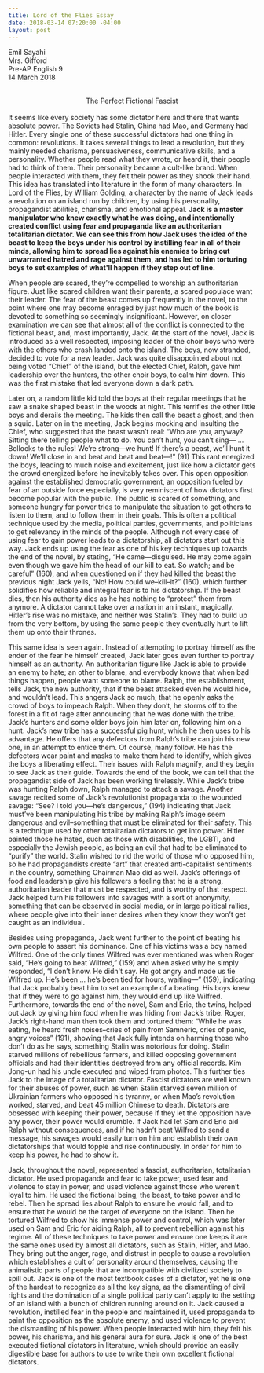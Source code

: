 ```yaml
---
title: Lord of the Flies Essay
date: 2018-03-14 07:20:00 -04:00
layout: post
---
```


Emil Sayahi
<br>
Mrs. Gifford
<br>
Pre-AP English 9
<br>
14 March 2018
<br>
<br>
<center>The Perfect Fictional Fascist</center>
<br>
   It seems like every society has some dictator here and there that wants absolute power. The Soviets had Stalin, China had Mao, and Germany had Hitler. Every single one of these successful dictators had one thing in common: revolutions. It takes several things to lead a revolution, but they mainly needed charisma, persuasiveness, communicative skills, and a personality. Whether people read what they wrote, or heard it, their people had to think of them. Their personality became a cult-like brand. When people interacted with them, they felt their power as they shook their hand. This idea has translated into literature in the form of many characters. In Lord of the Flies, by William Golding, a character by the name of Jack leads a revolution on an island run by children, by using his personality, propagandist abilities, charisma, and emotional appeal. <b>Jack is a master manipulator who knew exactly what he was doing, and intentionally created conflict using fear and propaganda like an authoritarian totalitarian dictator. We can see this from how Jack uses the idea of the beast to keep the boys under his control by instilling fear in all of their minds, allowing him to spread lies against his enemies to bring out unwarranted hatred and rage against them, and has led to him torturing boys to set examples of what'll happen if they step out of line.</b>

   When people are scared, they’re compelled to worship an authoritarian figure. Just like scared children want their parents, a scared populace want their leader. The fear of the beast comes up frequently in the novel, to the point where one may become enraged by just how much of the book is devoted to something so seemingly insignificant. However, on closer examination we can see that almost all of the conflict is connected to the fictional beast, and, most importantly, Jack. At the start of the novel, Jack is introduced as a well respected, imposing leader of the choir boys who were with the others who crash landed onto the island. The boys, now stranded, decided to vote for a new leader. Jack was quite disappointed about not being voted “Chief” of the island, but the elected Chief, Ralph, gave him leadership over the hunters, the other choir boys, to calm him down. This was the first mistake that led everyone down a dark path.

   Later on, a random little kid told the boys at their regular meetings that he saw a snake shaped beast in the woods at night. This terrifies the other little boys and derails the meeting. The kids then call the beast a ghost, and then a squid. Later on in the meeting, Jack begins mocking and insulting the Chief, who suggested that the beast wasn’t real: “Who are you, anyway? Sitting there telling people what to do. You can’t hunt, you can’t sing— … Bollocks to the rules! We’re strong—we hunt! If there’s a beast, we’ll hunt it down! We’ll close in and beat and beat and beat—!” (91) This rant energized the boys, leading to much noise and excitement, just like how a dictator gets the crowd energized before he inevitably takes over. This open opposition against the established democratic government, an opposition fueled by fear of an outside force especially, is very reminiscent of how dictators first become popular with the public. The public is scared of something, and someone hungry for power tries to manipulate the situation to get others to listen to them, and to follow them in their goals. This is often a political technique used by the media, political parties, governments, and politicians to get relevancy in the minds of the people. Although not every case of using fear to gain power leads to a dictatorship, all dictators start out this way. Jack ends up using the fear as one of his key techniques up towards the end of the novel, by stating, “He came—disguised. He may come again even though we gave him the head of our kill to eat. So watch; and be careful” (160), and when questioned on if they had killed the beast the previous night Jack yells, “No! How could we–kill–it?” (160), which further solidifies how reliable and integral fear is to his dictatorship. If the beast dies, then his authority dies as he has nothing to “protect” them from anymore. A dictator cannot take over a nation in an instant, magically. Hitler’s rise was no mistake, and neither was Stalin’s. They had to build up from the very bottom, by using the same people they eventually hurt to lift them up onto their thrones.

   This same idea is seen again. Instead of attempting to portray himself as the ender of the fear he himself created, Jack later goes even further to portray himself as an authority. An authoritarian figure like Jack is able to provide an enemy to hate; an other to blame, and everybody knows that when bad things happen, people want someone to blame. Ralph, the establishment, tells Jack, the new authority, that if the beast attacked even he would hide, and wouldn’t lead. This angers Jack so much, that he openly asks the crowd of boys to impeach Ralph. When they don’t, he storms off to the forest in a fit of rage after announcing that he was done with the tribe. Jack’s hunters and some older boys join him later on, following him on a hunt. Jack’s new tribe has a successful pig hunt, which he then uses to his advantage. He offers that any defectors from Ralph’s tribe can join his new one, in an attempt to entice them. Of course, many follow. He has the defectors wear paint and masks to make them hard to identify, which gives the boys a liberating effect. Their issues with Ralph magnify, and they begin to see Jack as their guide. Towards the end of the book, we can tell that the propagandist side of Jack has been working tirelessly. While Jack’s tribe was hunting Ralph down, Ralph managed to attack a savage. Another savage recited some of Jack’s revolutionist propaganda to the wounded savage: “See? I told you—he’s dangerous,” (194) indicating that Jack must’ve been manipulating his tribe by making Ralph’s image seem dangerous and evil–something that must be eliminated for their safety. This is a technique used by other totalitarian dictators to get into power. Hitler painted those he hated, such as those with disabilities, the LGBTI, and especially the Jewish people, as being an evil that had to be eliminated to “purify” the world. Stalin wished to rid the world of those who opposed him, so he had propagandists create “art” that created anti-capitalist sentiments in the country, something Chairman Mao did as well. Jack’s offerings of food and leadership give his followers a feeling that he is a strong, authoritarian leader that must be respected, and is worthy of that respect. Jack helped turn his followers into savages with a sort of anonymity, something that can be observed in social media, or in large political rallies, where people give into their inner desires when they know they won’t get caught as an individual.

   Besides using propaganda, Jack went further to the point of beating his own people to assert his dominance. One of his victims was a boy named Wilfred. One of the only times Wilfred was ever mentioned was when Roger said, “He’s going to beat Wilfred,” (159) and when asked why he simply responded, “I don’t know. He didn't say. He got angry and made us tie Wilfred up. He’s been … he’s been tied for hours, waiting—” (159), indicating that Jack probably beat him to set an example of a beating. His boys knew that if they were to go against him, they would end up like Wilfred. Furthermore, towards the end of the novel, Sam and Eric, the twins, helped out Jack by giving him food when he was hiding from Jack’s tribe. Roger, Jack’s right-hand man then took them and tortured them: “While he was eating, he heard fresh noises–cries of pain from Samneric, cries of panic, angry voices” (191), showing that Jack fully intends on harming those who don’t do as he says, something Stalin was notorious for doing. Stalin starved millions of rebellious farmers, and killed opposing government officials and had their identities destroyed from any official records. Kim Jong-un had his uncle executed and wiped from photos. This further ties Jack to the image of a totalitarian dictator. Fascist dictators are well known for their abuses of power, such as when Stalin starved seven million of Ukrainian farmers who opposed his tyranny, or when Mao’s revolution worked, starved, and beat 45 million Chinese to death. Dictators are obsessed with keeping their power, because if they let the opposition have any power, their power would crumble. If Jack had let Sam and Eric aid Ralph without consequences, and if he hadn’t beat Wilfred to send a message, his savages would easily turn on him and establish their own dictatorships that would topple and rise continuously. In order for him to keep his power, he had to show it.

   Jack, throughout the novel, represented a fascist, authoritarian, totalitarian dictator. He used propaganda and fear to take power, used fear and violence to stay in power, and used violence against those who weren’t loyal to him. He used the fictional being, the beast, to take power and to rebel. Then he spread lies about Ralph to ensure he would fall, and to ensure that he would be the target of everyone on the island. Then he tortured Wilfred to show his immense power and control, which was later used on Sam and Eric for aiding Ralph, all to prevent rebellion against his regime. All of these techniques to take power and ensure one keeps it are the same ones used by almost all dictators, such as Stalin, Hitler, and Mao. They bring out the anger, rage, and distrust in people to cause a revolution which establishes a cult of personality around themselves, causing the animalistic parts of people that are incompatible with civilized society to spill out. Jack is one of the most textbook cases of a dictator, yet he is one of the hardest to recognize as all the key signs, as the dismantling of civil rights and the domination of a single political party can’t apply to the setting of an island with a bunch of children running around on it. Jack caused a revolution, instilled fear in the people and maintained it, used propaganda to paint the opposition as the absolute enemy, and used violence to prevent the dismantling of his power. When people interacted with him, they felt his power, his charisma, and his general aura for sure. Jack is one of the best executed fictional dictators in literature, which should provide an easily digestible base for authors to use to write their own excellent fictional dictators.